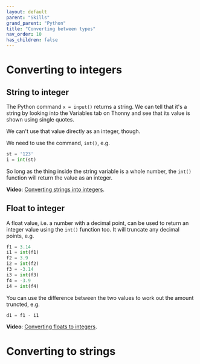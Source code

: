 ```yaml
---
layout: default
parent: "Skills"
grand_parent: "Python"
title: "Converting between types"
nav_order: 10
has_children: false
--- 
```



# Converting to integers 

## String to integer 

The Python command `x = input()` returns a string. We can tell that it's a string by looking into the Variables tab on Thonny and see that its value is shown using single quotes. 

We can't use that value directly as an integer, though. 

We need to use the command, `int()`, e.g. 

```python 
st = '123'
i = int(st)
``` 

So long as the thing inside the string variable is a whole number, the `int()` function will return the value as an integer. 

**Video**: [Converting strings into integers](https://www.loom.com/share/9ef5803c518f42cfa165604951abe6f2).

## Float to integer 

A float value, i.e. a number with a decimal point, can be used to return an integer value using the `int()` function too. It will truncate any decimal points, e.g. 

```python
f1 = 3.14
i1 = int(f1)
f2 = 3.9
i2 = int(f2)
f3 = -3.14
i3 = int(f3)
f4 = -3.9
i4 = int(f4)
```

You can use the difference between the two values to work out the amount truncted, e.g. 

```python
d1 = f1 - i1 
``` 

**Video**: [Converting floats to integers](https://www.loom.com/share/26dda4853c4e47b69c12540454cf7891).

# Converting to strings 